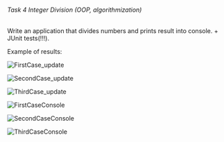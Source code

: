 ###### Task 4 Integer Division (OOP, algorithmization)

Write an application that divides numbers and prints result into console. + JUnit tests(!!!).

Example of results:

![FirstCase_update](https://git.foxminded.com.ua/nikita.strokach/division/uploads/d59e75a92edbfb2f002d2ede4afb3b6a/FirstCase_update.PNG)

![SecondCase_update](https://git.foxminded.com.ua/nikita.strokach/division/uploads/2ff1d03c37589dd6b79228fb6a4a6a8d/SecondCase_update.PNG)

![ThirdCase_update](https://git.foxminded.com.ua/nikita.strokach/division/uploads/eb164f3178e1ecedd64a5ed03b95fcf4/ThirdCase_update.PNG)

![FirstCaseConsole](https://git.foxminded.com.ua/nikita.strokach/division/uploads/bdd163c935e3422b7e054cf7fb9c018d/secondCaseConsole.PNG)

![SecondCaseConsole](https://git.foxminded.com.ua/nikita.strokach/division/uploads/11755b809c67f9b5f15400e32f13b338/thirdCaseConsole.PNG)

![ThirdCaseConsole](https://git.foxminded.com.ua/nikita.strokach/division/uploads/9f573f188b04a382101f6511a29c27c9/firstCaseConsole.PNG)

